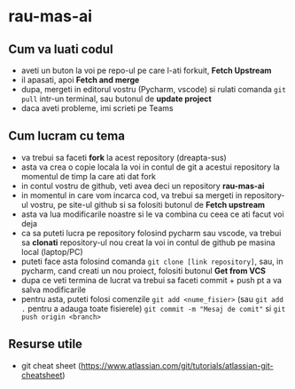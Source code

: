 # rau-mas-ai

## Cum va luati codul 
- aveti un buton la voi pe repo-ul pe care l-ati forkuit, **Fetch Upstream**
- il apasati, apoi **Fetch and merge**
- dupa, mergeti in editorul vostru (Pycharm, vscode) si rulati comanda ```git pull``` intr-un terminal, sau butonul de **update project**
- daca aveti probleme, imi scrieti pe Teams


## Cum lucram cu tema
- va trebui sa faceti **fork** la acest repository (dreapta-sus)
- asta va crea o copie locala la voi in contul de git a acestui repository la momentul de timp la care ati dat fork
- in contul vostru de github, veti avea deci un repository **rau-mas-ai**
- in momentul in care vom incarca cod, va trebui sa mergeti in repository-ul vostru, pe site-ul github si sa folositi butonul de **Fetch upstream**
- asta va lua modificarile noastre si le va combina cu ceea ce ati facut voi deja
- ca sa puteti lucra pe repository folosind pycharm sau vscode, va trebui sa **clonati** repository-ul nou creat la voi in contul de github pe masina local (laptop/PC)
- puteti face asta folosind comanda ```git clone [link repository]```, sau, in pycharm, cand creati un nou proiect, folositi butonul **Get from VCS**
- dupa ce veti termina de lucrat va trebui sa faceti commit + push pt a va salva modificarile
- pentru asta, puteti folosi comenzile ```git add <nume_fisier>``` (sau ```git add .``` pentru a adauga toate fisierele)  ```git commit -m "Mesaj de comit"``` si ```git push origin <branch>```

## Resurse utile
- git cheat sheet (https://www.atlassian.com/git/tutorials/atlassian-git-cheatsheet)
